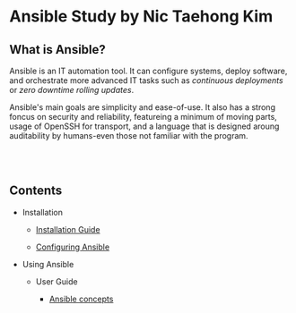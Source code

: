 # Ansible Study by Nic Taehong Kim

## What is Ansible?

Ansible is an IT automation tool. It can configure systems, deploy software, and orchestrate more advanced IT tasks such as *continuous deployments* or *zero downtime rolling updates*.

Ansible's main goals are simplicity and ease-of-use. It also has a strong foncus on security and reliability, featureing a minimum of moving parts, usage of OpenSSH for transport, and a language that is designed aroung auditability by humans-even those not familiar with the program.

<br></br>

## Contents

- Installation

  - [Installation Guide](./docs/01_Installation/Installation.md)

  - [Configuring Ansible](./docs/01_Installation/Configuration.md)

- Using Ansible

  - User Guide

    - [Ansible concepts](./docs/02_Using_Ansible/Concepts.md)